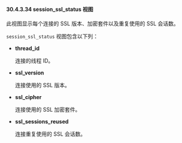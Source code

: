 #### 30.4.3.34 session_ssl_status 视图

此视图显示每个连接的 SSL 版本、加密套件以及重复使用的 SSL 会话数。

`session_ssl_status` 视图包含以下列：

- **thread_id**

  连接的线程 ID。

- **ssl_version**

  连接使用的 SSL 版本。

- **ssl_cipher**

  连接使用的 SSL 加密套件。

- **ssl_sessions_reused**

  连接重复使用的 SSL 会话数。